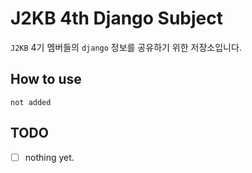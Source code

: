 # J2KB 4th Django Subject

`J2KB` 4기 멤버들의 `django` 정보를 공유하기 위한 저장소입니다.

## How to use

```palin
not added
```

## TODO

- [ ] nothing yet.
